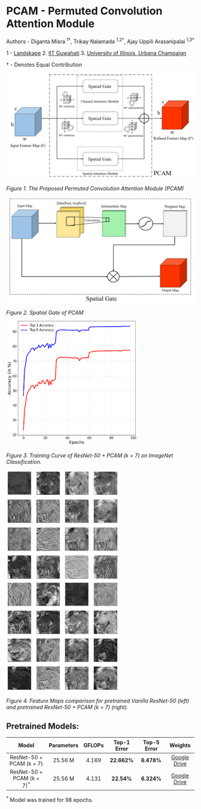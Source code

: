 # PCAM - Permuted Convolution Attention Module

Authors - Diganta Misra <sup>1†</sup>, Trikay Nalamada <sup>1,2†</sup>, Ajay Uppili Arasanipalai <sup>1,3†</sup>

1 - [Landskape](https://www.landskape.org/)     2. [IIT Guwahati](http://www.iitg.ac.in/)   3. [University of Illinois, Urbana Champaign](https://illinois.edu/)

† - Denotes Equal Contribution

<div style="text-align:center"><img src ="figures/pbam.png"  width="1000"/></div>
<p>
    <em>Figure 1. The Proposed Permuted Convolution Attention Module (PCAM)</em>
</p>

<div style="text-align:center"><img src ="figures/spatial.png"  width="1000"/></div>
<p>
    <em>Figure 2. Spatial Gate of PCAM</em>
</p>

<p float="left">
  <img src ="figures/pcam(k=7).png"  width="350"/>
</p>
<p>
    <em>Figure 3. Training Curve of ResNet-50 + PCAM (k = 7) on ImageNet Classification. </em>
</p>


<p float="left">
  <img src ="figures/Vanilla_maps_small.png"  width="300"/>
   &emsp;
    &emsp;
    &emsp;
  <img src ="figures/PCAM_maps_small.png"  width="300"/>
</p>
<p>
    <em>Figure 4. Feature Maps comparison for pretrained Vanilla ResNet-50 (left) and pretrained ResNet-50 + PCAM (k = 7) (right). </em>
</p>


## Pretrained Models:

|Model|Parameters|GFLOPs|Top-1 Error|Top-5 Error|Weights|
|:---:|:---:|:---:|:---:|:---:|:---:|
|ResNet-50 + PCAM (k = 7)|25.56 M|4.169|**22.662%**|**6.478%**|[Google Drive](https://drive.google.com/file/d/1wjQgkdqkUhnk_USq9e_fDwy62s64_Sq-/view)|
|ResNet-50 + PCAM (k = 7)<sup>*</sup>|25.56 M|4.131|**22.54%**|**6.324%**|[Google Drive](https://drive.google.com/file/d/1UX3q8gaherNJMhsd20vsgPjLXUIbZdKS/view?usp=sharing)|

<sup>*</sup> Model was trained for 98 epochs. 
